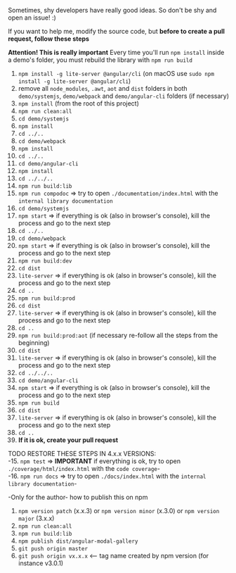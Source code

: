 Sometimes, shy developers have really good ideas. So don't be shy and open an issue! :)


If you want to help me, modify the source code, but **before to create a pull request, follow these steps**

**Attention! This is really important**
Every time you'll run `npm install` inside a demo's folder, you must rebuild the library with `npm run build`


1. `npm install -g lite-server @angular/cli` (on macOS use `sudo npm install -g lite-server @angular/cli`)
2. remove all `node_modules`, `.awt`, `aot` and `dist` folders in both `demo/systemjs`, `demo/webpack` and `demo/angular-cli` folders (if necessary)
3. `npm install` (from the root of this project)
4. `npm run clean:all`
5. `cd demo/systemjs`
6. `npm install`
7. `cd ../..`
8. `cd demo/webpack`
9. `npm install`
10. `cd ../..`
11. `cd demo/angular-cli`
12. `npm install`
13. `cd ../../..`
14. `npm run build:lib`
17. `npm run compodoc` => try to open `./documentation/index.html` with the `internal library documentation`
18. `cd demo/systemjs`
19. `npm start` => if everything is ok (also in browser's console), kill the process and go to the next step
20. `cd ../..`
21. `cd demo/webpack`
22. `npm start` => if everything is ok (also in browser's console), kill the process and go to the next step
23. `npm run build:dev`
24. `cd dist`
25. `lite-server` => if everything is ok (also in browser's console), kill the process and go to the next step
26. `cd ..`
27. `npm run build:prod`
28. `cd dist`
29. `lite-server` => if everything is ok (also in browser's console), kill the process and go to the next step
30. `cd ..`
31. `npm run build:prod:aot` (if necessary re-follow all the steps from the beginning)
32. `cd dist`
33. `lite-server` => if everything is ok (also in browser's console), kill the process and go to the next step
34. `cd ../../..`
35. `cd demo/angular-cli`
36. `npm start` => if everything is ok (also in browser's console), kill the process and go to the next step
37. `npm run build`
38. `cd dist`
39. `lite-server` => if everything is ok (also in browser's console), kill the process and go to the next step
40. `cd ..`
41. **If it is ok, create your pull request**

TODO RESTORE THESE STEPS IN 4.x.x VERSIONS:<br>
-15. `npm test` => **IMPORTANT** if everything is ok, try to open `./coverage/html/index.html` with the `code coverage`-<br>
-16. `npm run docs` => try to open `./docs/index.html` with the `internal library documentation`-
<br>

-Only for the author-
how to publish this on npm

1. `npm version patch` (x.x.3) or `npm version minor` (x.3.0) or `npm version major` (3.x.x)
2. `npm run clean:all`
3. `npm run build:lib`
4. `npm publish dist/angular-modal-gallery`
5. `git push origin master`
6. `git push origin vx.x.x`  <-- tag name created by npm version (for instance v3.0.1)
